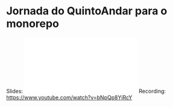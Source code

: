 # Jornada do QuintoAndar para o monorepo

Slides: ![slides](./QuintoAndar_Monorepo_Journey.pdf)
Recording: https://www.youtube.com/watch?v=bNpQp8YjRcY
